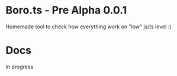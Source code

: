 # Boro.ts - Pre Alpha 0.0.1
Homemade tool to check how everything work on "low" js/ts level :) 

# Docs
In progress
